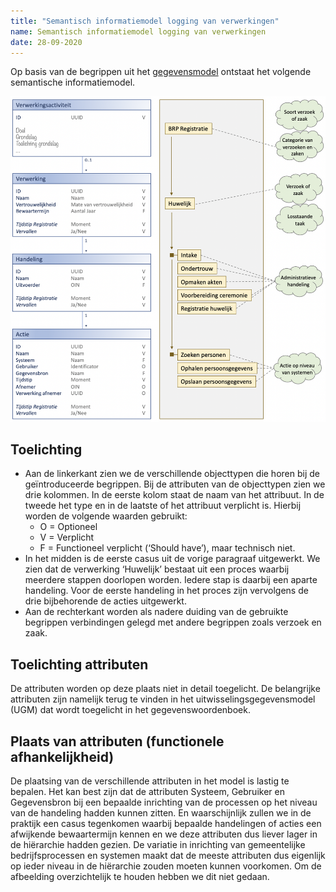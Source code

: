 ```yaml
---
title: "Semantisch informatiemodel logging van verwerkingen"
name: Semantisch informatiemodel logging van verwerkingen
date: 28-09-2020
---
```

Op basis van de begrippen uit het [gegevensmodel](../gegevensmodel/readme.md) ontstaat het volgende semantische informatiemodel.

![](./_assets/sim.png)

## Toelichting
-	Aan de linkerkant zien we de verschillende objecttypen die horen bij de geïntroduceerde begrippen. Bij de attributen van de objecttypen zien we drie kolommen. In de eerste kolom staat de naam van het attribuut. In de tweede het type en in de laatste of het attribuut verplicht is. Hierbij worden de volgende waarden gebruikt:
    - O = Optioneel
    - V = Verplicht
    - F = Functioneel verplicht (‘Should have’), maar technisch niet.
-	In het midden is de eerste casus uit de vorige paragraaf uitgewerkt. We zien dat de verwerking ‘Huwelijk’ bestaat uit een proces waarbij meerdere stappen doorlopen worden. Iedere stap is daarbij een aparte handeling. Voor de eerste handeling in het proces zijn vervolgens de drie bijbehorende de acties uitgewerkt.
-	Aan de rechterkant worden als nadere duiding van de gebruikte begrippen verbindingen gelegd met andere begrippen zoals verzoek en zaak.

## Toelichting attributen
De attributen worden op deze plaats niet in detail toegelicht. De belangrijke attributen zijn namelijk terug te vinden in het uitwisselingsgegevensmodel (UGM) dat wordt toegelicht in het gegevenswoordenboek.

## Plaats van attributen (functionele afhankelijkheid)
De plaatsing van de verschillende attributen in het model is lastig te bepalen. Het kan best zijn dat de attributen Systeem, Gebruiker en Gegevensbron bij een bepaalde inrichting van de processen op het niveau van de handeling hadden kunnen zitten. En waarschijnlijk zullen we in de praktijk een casus tegenkomen waarbij bepaalde handelingen of acties een afwijkende bewaartermijn kennen en we deze attributen dus liever lager in de hiërarchie hadden gezien.
De variatie in inrichting van gemeentelijke bedrijfsprocessen en systemen maakt dat de meeste attributen dus eigenlijk op ieder niveau in de hiërarchie zouden moeten kunnen voorkomen. Om de afbeelding overzichtelijk te houden hebben we dit niet gedaan.
